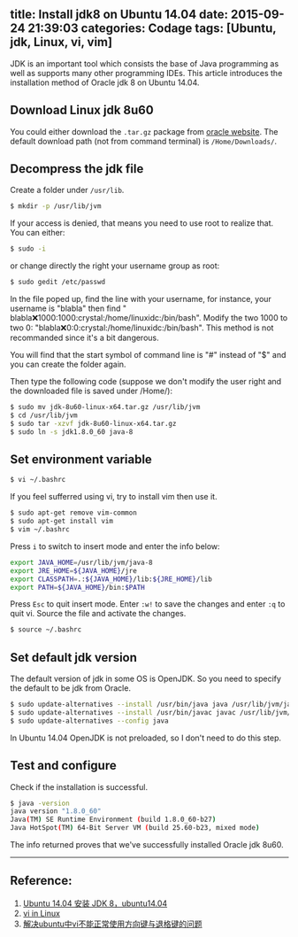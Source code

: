 title: Install jdk8 on Ubuntu 14.04
date: 2015-09-24 21:39:03
categories: Codage
tags: [Ubuntu, jdk, Linux, vi, vim]
---
JDK is an important tool which consists the base of Java programming as well as supports many other programming IDEs.
This article introduces the installation method of Oracle jdk 8 on Ubuntu 14.04.
<!-- more --> 

## Download Linux jdk 8u60
You could either download the `.tar.gz` package from [oracle website](http://www.oracle.com/technetwork/java/javase/downloads/jdk8-downloads-2133151.html). 
The default download path (not from command terminal) is `/Home/Downloads/`.

## Decompress the jdk file
Create a folder under `/usr/lib`. 
``` bash
$ mkdir -p /usr/lib/jvm
```
If your access is denied, that means you need to use root to realize that.
You can either:
``` bash
$ sudo -i
```
or change directly the right your username group as root:
``` bash
$ sudo gedit /etc/passwd
```
In the file poped up, find the line with your username, for instance, your username is "blabla" then find " blabla:x:1000:1000:crystal:/home/linuxidc:/bin/bash".
Modify the two 1000 to two 0: "blabla:x:0:0:crystal:/home/linuxidc:/bin/bash". This method is not recommanded since it's a bit dangerous.

You will find that the start symbol of command line is "#" instead of "$" and you can create the folder again.

Then type the following code (suppose we don't modify the user right and the downloaded file is saved under /Home/):
``` bash
$ sudo mv jdk-8u60-linux-x64.tar.gz /usr/lib/jvm
$ cd /usr/lib/jvm
$ sudo tar -xzvf jdk-8u60-linux-x64.tar.gz
$ sudo ln -s jdk1.8.0_60 java-8
```

## Set environment variable
``` bash
$ vi ~/.bashrc
```
If you feel sufferred using vi, try to install vim then use it.
``` bash
$ sudo apt-get remove vim-common
$ sudo apt-get install vim
$ vim ~/.bashrc
```
Press `i` to switch to insert mode and enter the info below:
``` bash
export JAVA_HOME=/usr/lib/jvm/java-8
export JRE_HOME=${JAVA_HOME}/jre
export CLASSPATH=.:${JAVA_HOME}/lib:${JRE_HOME}/lib
export PATH=${JAVA_HOME}/bin:$PATH
```
Press `Esc` to quit insert mode. Enter `:w!` to save the changes and enter `:q` to quit vi.
Source the file and activate the changes.
``` bash
$ source ~/.bashrc
```
## Set default jdk version
The default version of jdk in some OS is OpenJDK. So you need to specify the default to be jdk from Oracle.
``` bash
$ sudo update-alternatives --install /usr/bin/java java /usr/lib/jvm/java-8/bin/java 300
$ sudo update-alternatives --install /usr/bin/javac javac /usr/lib/jvm/java-8/bin/javac 300
$ sudo update-alternatives --config java
```
In Ubuntu 14.04 OpenJDK is not preloaded, so I don't need to do this step.

## Test and configure
Check if the installation is successful.
``` bash
$ java -version
java version "1.8.0_60"
Java(TM) SE Runtime Environment (build 1.8.0_60-b27)
Java HotSpot(TM) 64-Bit Server VM (build 25.60-b23, mixed mode)
```
The info returned proves that we've successfully installed Oracle jdk 8u60.

------------------------------------------

## Reference:
1. [Ubuntu 14.04 安装 JDK 8，ubuntu14.04](http://www.bkjia.com/xtzh/881605.html)
2. [vi in Linux](http://blog.csdn.net/leonardo811/article/details/8133835)
3. [解决ubuntu中vi不能正常使用方向键与退格键的问题](http://hongzhguan.iteye.com/blog/1479563)